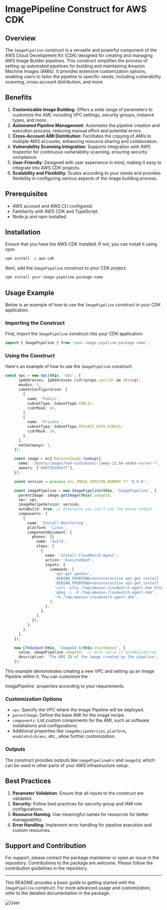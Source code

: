 # ImagePipeline Construct for AWS CDK

## Overview

The `ImagePipeline` construct is a versatile and powerful component of the AWS Cloud Development Kit (CDK) designed for creating and managing AWS Image Builder pipelines. This construct simplifies the process of setting up automated pipelines for building and maintaining Amazon Machine Images (AMIs). It provides extensive customization options, enabling users to tailor the pipeline to specific needs, including vulnerability scanning, cross-account distribution, and more.

## Benefits

1. **Customizable Image Building**: Offers a wide range of parameters to customize the AMI, including VPC settings, security groups, instance types, and more.
2. **Automated Pipeline Management**: Automates the pipeline creation and execution process, reducing manual effort and potential errors.
3. **Cross-Account AMI Distribution**: Facilitates the copying of AMIs to multiple AWS accounts, enhancing resource sharing and collaboration.
4. **Vulnerability Scanning Integration**: Supports integration with AWS Inspector for continuous vulnerability scanning, ensuring security compliance.
5. **User-Friendly**: Designed with user experience in mind, making it easy to integrate into AWS CDK projects.
6. **Scalability and Flexibility**: Scales according to your needs and provides flexibility in configuring various aspects of the image building process.

## Prerequisites

- AWS account and AWS CLI configured.
- Familiarity with AWS CDK and TypeScript.
- Node.js and npm installed.

## Installation

Ensure that you have the AWS CDK installed. If not, you can install it using npm:

```bash
npm install -g aws-cdk
```

Next, add the `ImagePipeline` construct to your CDK project:

```bash
npm install your-image-pipeline-package-name
```

## Usage Example

Below is an example of how to use the `ImagePipeline` construct in your CDK application.

### Importing the Construct

First, import the `ImagePipeline` construct into your CDK application:

```typescript
import { ImagePipeline } from 'your-image-pipeline-package-name';
```

### Using the Construct

Here's an example of how to use the `ImagePipeline` construct:

```typescript
const vpc = new Vpc(this, 'Vpc', {
      ipAddresses: IpAddresses.cidr(props.vpcCidr as string),
      maxAzs: 2,
      subnetConfiguration: [
        {
          name: 'Public',
          subnetType: SubnetType.PUBLIC,
          cidrMask: 24,
        },
        {
          name: 'Private',
          subnetType: SubnetType.PRIVATE_WITH_EGRESS,
          cidrMask: 24,
        },
      ],
      natGateways: 1,
    });

    const image = ec2.MachineImage.lookup({
      name: 'ubuntu/images/hvm-ssd/ubuntu-jammy-22.04-amd64-server-*',
      owners: ['099720109477'],
    });

    const version = process.env.IMAGE_VERSION_NUMBER ?? '0.0.8';

    const imagePipeline = new ImagePipeline(this, 'ImagePipeline', {
      parentImage: image.getImage(this).imageId,
      vpc: vpc,
      imageRecipeVersion: version,
      autoBuild: true, // Otherwise you can't use the below output
      components: [
        {
          name: 'Install-Monitoring',
          platform: 'Linux',
          componentDocument: {
            phases: [{
              name: 'build',
              steps: [
                {
                  name: 'Install-CloudWatch-Agent',
                  action: 'ExecuteBash',
                  inputs: {
                    commands: [
                      'apt-get update',
                      'DEBIAN_FRONTEND=noninteractive apt-get install -y g++ make cmake unzip libcur14-openssl-dev',
                      'DEBIAN_FRONTEND=noninteractive apt-get install -y curl sudo jq bash zip unzip iptables software-properties-common ca-certificates',
                      'curl -sfLo /tmp/amazon-cloudwatch-agent.deb https://s3.amazonaws.com/amazoncloudwatch-agent/ubuntu/amd64/latest/amazon-cloudwatch-agent.deb',
                      'dpkg -i -E /tmp/amazon-cloudwatch-agent.deb',
                      'rm /tmp/amazon-cloudwatch-agent.deb',
                    ],
                  },
                },
              ],
            }],
          },
        },
      ],
    });

    new CfnOutput(this, `ImageId-${this.stackName}`, {
      value: imagePipeline.imageId,  // Only valid if autoBuild=true
      description: 'The AMI ID of the image created by the pipeline',
    });
```

This example demonstrates creating a new VPC and setting up an Image Pipeline within it. You can customize the `

ImagePipeline` properties according to your requirements.

### Customization Options

- `vpc`: Specify the VPC where the Image Pipeline will be deployed.
- `parentImage`: Define the base AMI for the image recipe.
- `components`: List custom components for the AMI, such as software installations and configurations.
- Additional properties like `imageRecipeVersion`, `platform`, `enableVulnScans`, etc., allow further customization.

### Outputs

The construct provides outputs like `imagePipelineArn` and `imageId`, which can be used in other parts of your AWS infrastructure setup.

## Best Practices

1. **Parameter Validation**: Ensure that all inputs to the construct are validated.
2. **Security**: Follow best practices for security group and IAM role configurations.
3. **Resource Naming**: Use meaningful names for resources for better manageability.
4. **Error Handling**: Implement error handling for pipeline execution and custom resources.

## Support and Contribution

For support, please contact the package maintainer or open an issue in the repository. Contributions to the package are welcome. Please follow the contribution guidelines in the repository.

------

This README provides a basic guide to getting started with the `ImagePipeline` construct. For more advanced usage and customization, refer to the detailed documentation in the package.





![User](https://lh3.googleusercontent.com/a/AEdFTp6yNsN1-EC5-OZ2vss91NDDYmHKgEHn8xwdd6eS=s96-c)

